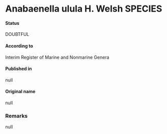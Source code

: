 Anabaenella ulula H. Welsh SPECIES
=======

#### Status
DOUBTFUL

#### According to
Interim Register of Marine and Nonmarine Genera

#### Published in
null

#### Original name
null

### Remarks
null